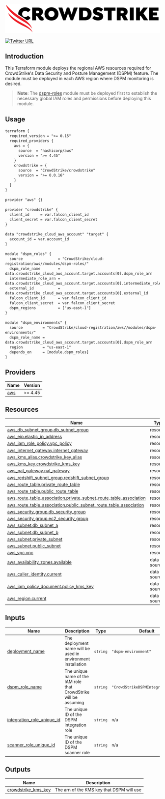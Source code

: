 <!-- BEGIN_TF_DOCS -->
![CrowdStrike DSPM environment terraform module](https://raw.githubusercontent.com/CrowdStrike/falconpy/main/docs/asset/cs-logo.png)

[![Twitter URL](https://img.shields.io/twitter/url?label=Follow%20%40CrowdStrike&style=social&url=https%3A%2F%2Ftwitter.com%2FCrowdStrike)](https://twitter.com/CrowdStrike)<br/>

## Introduction

This Terraform module deploys the regional AWS resources required for CrowdStrike's Data Security and Posture Management (DSPM) feature. The module must be deployed in each AWS region where DSPM monitoring is desired.

>**Note**: The [dspm-roles](../dspm-roles/) module must be deployed first to establish the necessary global IAM roles and permissions before deploying this module.

## Usage

```hcl
terraform {
  required_version = ">= 0.15"
  required_providers {
    aws = {
      source  = "hashicorp/aws"
      version = ">= 4.45"
    }
    crowdstrike = {
      source  = "CrowdStrike/crowdstrike"
      version = ">= 0.0.16"
    }
  }
}

provider "aws" {}

provider "crowdstrike" {
  client_id     = var.falcon_client_id
  client_secret = var.falcon_client_secret
}

data "crowdstrike_cloud_aws_account" "target" {
  account_id = var.account_id
}

module "dspm_roles" {
  source                = "CrowdStrike/cloud-registration/aws//modules/dspm-roles/"
  dspm_role_name        = data.crowdstrike_cloud_aws_account.target.accounts[0].dspm_role_arn
  intermediate_role_arn = data.crowdstrike_cloud_aws_account.target.accounts[0].intermediate_role_arn
  external_id           = data.crowdstrike_cloud_aws_account.target.accounts[0].external_id
  falcon_client_id      = var.falcon_client_id
  falcon_client_secret  = var.falcon_client_secret
  dspm_regions          = ["us-east-1"]
}

module "dspm_environments" {
  source         = "CrowdStrike/cloud-registration/aws//modules/dspm-environments/"
  dspm_role_name = data.crowdstrike_cloud_aws_account.target.accounts[0].dspm_role_arn
  region         = "us-east-1"
  depends_on     = [module.dspm_roles]
}
```

## Providers

| Name | Version |
|------|---------|
| <a name="provider_aws"></a> [aws](#provider\_aws) | >= 4.45 |
## Resources

| Name | Type |
|------|------|
| [aws_db_subnet_group.db_subnet_group](https://registry.terraform.io/providers/hashicorp/aws/latest/docs/resources/db_subnet_group) | resource |
| [aws_eip.elastic_ip_address](https://registry.terraform.io/providers/hashicorp/aws/latest/docs/resources/eip) | resource |
| [aws_iam_role_policy.vpc_policy](https://registry.terraform.io/providers/hashicorp/aws/latest/docs/resources/iam_role_policy) | resource |
| [aws_internet_gateway.internet_gateway](https://registry.terraform.io/providers/hashicorp/aws/latest/docs/resources/internet_gateway) | resource |
| [aws_kms_alias.crowdstrike_key_alias](https://registry.terraform.io/providers/hashicorp/aws/latest/docs/resources/kms_alias) | resource |
| [aws_kms_key.crowdstrike_kms_key](https://registry.terraform.io/providers/hashicorp/aws/latest/docs/resources/kms_key) | resource |
| [aws_nat_gateway.nat_gateway](https://registry.terraform.io/providers/hashicorp/aws/latest/docs/resources/nat_gateway) | resource |
| [aws_redshift_subnet_group.redshift_subnet_group](https://registry.terraform.io/providers/hashicorp/aws/latest/docs/resources/redshift_subnet_group) | resource |
| [aws_route_table.private_route_table](https://registry.terraform.io/providers/hashicorp/aws/latest/docs/resources/route_table) | resource |
| [aws_route_table.public_route_table](https://registry.terraform.io/providers/hashicorp/aws/latest/docs/resources/route_table) | resource |
| [aws_route_table_association.private_subnet_route_table_association](https://registry.terraform.io/providers/hashicorp/aws/latest/docs/resources/route_table_association) | resource |
| [aws_route_table_association.public_subnet_route_table_association](https://registry.terraform.io/providers/hashicorp/aws/latest/docs/resources/route_table_association) | resource |
| [aws_security_group.db_security_group](https://registry.terraform.io/providers/hashicorp/aws/latest/docs/resources/security_group) | resource |
| [aws_security_group.ec2_security_group](https://registry.terraform.io/providers/hashicorp/aws/latest/docs/resources/security_group) | resource |
| [aws_subnet.db_subnet_a](https://registry.terraform.io/providers/hashicorp/aws/latest/docs/resources/subnet) | resource |
| [aws_subnet.db_subnet_b](https://registry.terraform.io/providers/hashicorp/aws/latest/docs/resources/subnet) | resource |
| [aws_subnet.private_subnet](https://registry.terraform.io/providers/hashicorp/aws/latest/docs/resources/subnet) | resource |
| [aws_subnet.public_subnet](https://registry.terraform.io/providers/hashicorp/aws/latest/docs/resources/subnet) | resource |
| [aws_vpc.vpc](https://registry.terraform.io/providers/hashicorp/aws/latest/docs/resources/vpc) | resource |
| [aws_availability_zones.available](https://registry.terraform.io/providers/hashicorp/aws/latest/docs/data-sources/availability_zones) | data source |
| [aws_caller_identity.current](https://registry.terraform.io/providers/hashicorp/aws/latest/docs/data-sources/caller_identity) | data source |
| [aws_iam_policy_document.policy_kms_key](https://registry.terraform.io/providers/hashicorp/aws/latest/docs/data-sources/iam_policy_document) | data source |
| [aws_region.current](https://registry.terraform.io/providers/hashicorp/aws/latest/docs/data-sources/region) | data source |
## Inputs

| Name | Description | Type | Default | Required |
|------|-------------|------|---------|:--------:|
| <a name="input_deployment_name"></a> [deployment\_name](#input\_deployment\_name) | The deployment name will be used in environment installation | `string` | `"dspm-environment"` | no |
| <a name="input_dspm_role_name"></a> [dspm\_role\_name](#input\_dspm\_role\_name) | The unique name of the IAM role that CrowdStrike will be assuming | `string` | `"CrowdStrikeDSPMIntegrationRole"` | no |
| <a name="input_integration_role_unique_id"></a> [integration\_role\_unique\_id](#input\_integration\_role\_unique\_id) | The unique ID of the DSPM integration role | `string` | n/a | yes |
| <a name="input_scanner_role_unique_id"></a> [scanner\_role\_unique\_id](#input\_scanner\_role\_unique\_id) | The unique ID of the DSPM scanner role | `string` | n/a | yes |
## Outputs

| Name | Description |
|------|-------------|
| <a name="output_crowdstrike_kms_key"></a> [crowdstrike\_kms\_key](#output\_crowdstrike\_kms\_key) | The arn of the KMS key that DSPM will use |
<!-- END_TF_DOCS -->
